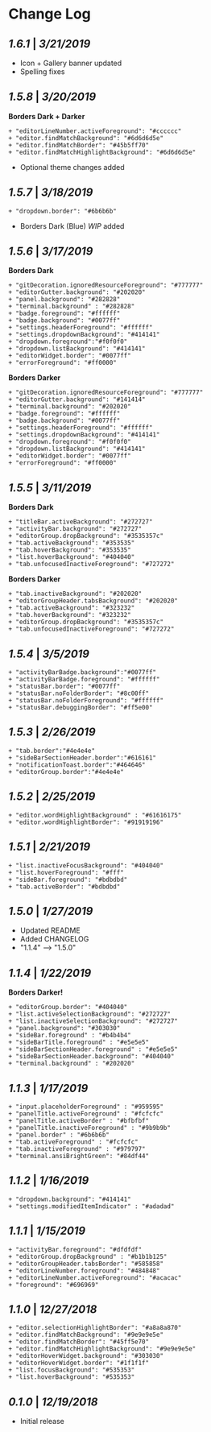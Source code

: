 # Change Log

## _1.6.1_ | _3/21/2019_

- Icon + Gallery banner updated
- Spelling fixes

## _1.5.8_ | _3/20/2019_

**Borders Dark + Darker**

    + "editorLineNumber.activeForeground": "#cccccc"
    + "editor.findMatchBackground": "#6d6d6d5e"
    + "editor.findMatchBorder": "#45b5ff70"
    + "editor.findMatchHighlightBackground": "#6d6d6d5e"

- Optional theme changes added

## _1.5.7_ | _3/18/2019_

    + "dropdown.border": "#6b6b6b"

- Borders Dark (Blue) _WIP_ added

## _1.5.6_ | _3/17/2019_

**Borders Dark**

    + "gitDecoration.ignoredResourceForeground": "#777777"
    + "editorGutter.background": "#202020"
    + "panel.background": "#282828"
    + "terminal.background" : "#282828"
    + "badge.foreground": "#ffffff"
    + "badge.background": "#0077ff"
    + "settings.headerForeground": "#ffffff"
    + "settings.dropdownBackground": "#414141"
    + "dropdown.foreground":"#f0f0f0"
    + "dropdown.listBackground": "#414141"
    + "editorWidget.border": "#0077ff"
    + "errorForeground": "#ff0000"

**Borders Darker**

    + "gitDecoration.ignoredResourceForeground": "#777777"
    + "editorGutter.background": "#141414"
    + "terminal.background": "#202020"
    + "badge.foreground": "#ffffff"
    + "badge.background": "#0077ff"
    + "settings.headerForeground": "#ffffff"
    + "settings.dropdownBackground": "#414141"
    + "dropdown.foreground": "#f0f0f0"
    + "dropdown.listBackground": "#414141"
    + "editorWidget.border": "#0077ff"
    + "errorForeground": "#ff0000"

## _1.5.5_ | _3/11/2019_

**Borders Dark**

    + "titleBar.activeBackground": "#272727"
    + "activityBar.background": "#272727"
    + "editorGroup.dropBackground": "#3535357c"
    + "tab.activeBackground": "#353535"
    + "tab.hoverBackground": "#353535"
    + "list.hoverBackground": "#404040"
    + "tab.unfocusedInactiveForeground": "#727272"

**Borders Darker**

    + "tab.inactiveBackground": "#202020"
    + "editorGroupHeader.tabsBackground": "#202020"
    + "tab.activeBackground": "#323232"
    + "tab.hoverBackground": "#323232"
    + "editorGroup.dropBackground": "#3535357c"
    + "tab.unfocusedInactiveForeground": "#727272"

## _1.5.4_ | _3/5/2019_

    + "activityBarBadge.background":"#0077ff"
    + "activityBarBadge.foreground": "#ffffff"
    + "statusBar.border": "#0077ff"
    + "statusBar.noFolderBorder": "#8c00ff"
    + "statusBar.noFolderForeground": "#ffffff"
    + "statusBar.debuggingBorder": "#ff5e00"

## _1.5.3_ | _2/26/2019_

    + "tab.border":"#4e4e4e"
    + "sideBarSectionHeader.border":"#616161"
    + "notificationToast.border":"#464646"
    + "editorGroup.border":"#4e4e4e"

## _1.5.2_ | _2/25/2019_

    + "editor.wordHighlightBackground" : "#61616175"
    + "editor.wordHighlightBorder": "#91919196"

## _1.5.1_ | _2/21/2019_

    + "list.inactiveFocusBackground": "#404040"
    + "list.hoverForeground": "#fff"
    + "sideBar.foreground": "#bdbdbd"
    + "tab.activeBorder": "#bdbdbd"

## _1.5.0_ | _1/27/2019_

- Updated README
- Added CHANGELOG
- "1.1.4" --> "1.5.0"

## _1.1.4_ | _1/22/2019_

**Borders Darker!**

    + "editorGroup.border": "#404040"
    + "list.activeSelectionBackground": "#272727"
    + "list.inactiveSelectionBackground": "#272727"
    + "panel.background": "#303030"
    + "sideBar.foreground" : "#b4b4b4"
    + "sideBarTitle.foreground" : "#e5e5e5"
    + "sideBarSectionHeader.foreground" : "#e5e5e5"
    + "sideBarSectionHeader.background": "#404040"
    + "terminal.background" : "#202020"

## _1.1.3_ | _1/17/2019_

    + "input.placeholderForeground" : "#959595"
    + "panelTitle.activeForeground" : "#fcfcfc"
    + "panelTitle.activeBorder" : "#bfbfbf"
    + "panelTitle.inactiveForeground" : "#9b9b9b"
    + "panel.border" : "#6b6b6b"
    + "tab.activeForeground" : "#fcfcfc"
    + "tab.inactiveForeground" : "#979797"
    + "terminal.ansiBrightGreen": "#84df44"

## _1.1.2_ | _1/16/2019_

    + "dropdown.background": "#414141"
    + "settings.modifiedItemIndicator" : "#adadad"

## _1.1.1_ | _1/15/2019_

    + "activityBar.foreground": "#dfdfdf"
    + "editorGroup.dropBackground" : "#b1b1b125"
    + "editorGroupHeader.tabsBorder": "#585858"
    + "editorLineNumber.foreground": "#484848"
    + "editorLineNumber.activeForeground": "#acacac"
    + "foreground": "#696969"

## _1.1.0_ | _12/27/2018_

    + "editor.selectionHighlightBorder": "#a8a8a870"
    + "editor.findMatchBackground": "#9e9e9e5e"
    + "editor.findMatchBorder": "#45ff5e70"
    + "editor.findMatchHighlightBackground": "#9e9e9e5e"
    + "editorHoverWidget.background": "#303030"
    + "editorHoverWidget.border": "#1f1f1f"
    + "list.focusBackground": "#535353"
    + "list.hoverBackground": "#535353"

## _0.1.0_ | _12/19/2018_

- Initial release
